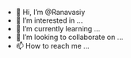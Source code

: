 - 👋 Hi, I’m @Ranavasiy
- 👀 I’m interested in ...
- 🌱 I’m currently learning ...
- 💞️ I’m looking to collaborate on ...
- 📫 How to reach me ...

<!---
Ranavasiy/Ranavasiy is a ✨ special ✨ repository because its `README.md` (this file) appears on your GitHub profile.
You can click the Preview link to take a look at your changes.
--->
